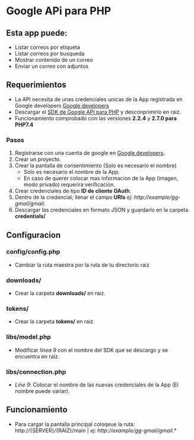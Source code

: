 # Google APi para PHP

## Esta app puede: 
- Listar correos por etiqueta
- Listar correos por busqueda
- Mostrar contenido de un correo
- Enviar un correo con adjuntos

## Requerimientos
- La API necesita de unas credenciales unicas de la App registrada en Google developers [Google developers](https://console.developers.google.com/)
- Descargar el [SDK de Google API para PHP](https://github.com/googleapis/google-api-php-client/releases) y desconprimirlo en raiz.
- Funcionamiento comprobado con las versiones **2.2.4** y **2.7.0 para PHP7.4**
### Pasos
1. Registrarse con una cuenta de google en [Google developers](https://console.developers.google.com/).
2. Crear un proyecto.
3. Crear la pantalla de consentimiento (Solo es necesario el nombre)
    - Solo es necesario el nombre de la App.
    - En caso de querer colocar mas informacion de la App (imagen, modo privado) requerira verificacion.
4. Crear credenciales de tipo **ID de cliente OAuth**.
5. Dentro de la credencial;  llenar el campo **URIs** *ej: http://example/gg-gmail/gmail*.
6. Descargar las credenciales en formato JSON y guardarlo en la carpeta **credentials/**

## Configuracion
### config/config.php
- Cambiar la ruta maestra por la ruta de tu directorio raiz
### downloads/
- Crear la carpeta **downloads/** en raiz.
### tokens/
- Crear la carpeta **tokens/** en raiz.
### libs/model.php
- Modificar *linea 9* con el nombre del SDK que se descargo y se encuentra en raiz.
### libs/connection.php
- *Line 9*: Colocar el nombre de las nuevas credenciales de la App (El nombre puede variar).

## Funcionamiento
- Para cargar la pantalla principal coloqeue la ruta: http://{SERVER}/{RAIZ}/main | *ej: http://example/gg-gmail/gmail*.*